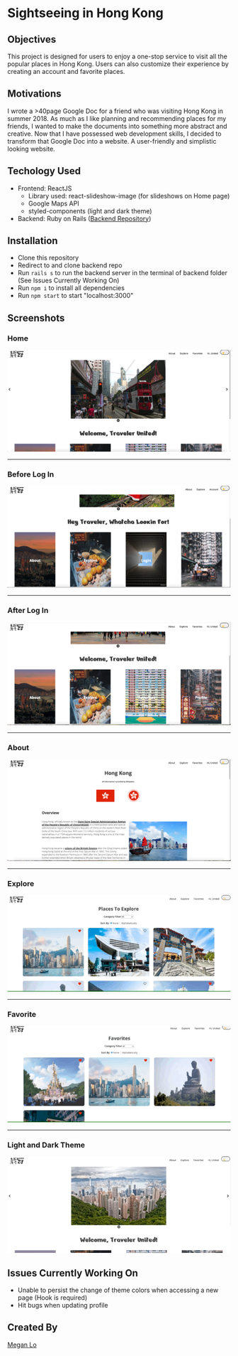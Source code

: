 Sightseeing in Hong Kong 
====

## Objectives

This project is designed for users to enjoy a one-stop service to visit all the popular places in Hong Kong. Users can also customize their experience by creating an account and favorite places.

## Motivations

I wrote a >40page Google Doc for a friend who was visiting Hong Kong in summer 2018. As much as I like planning and recommending places for my friends, I wanted to make the documents into something more abstract and creative. Now that I have possessed web development skills, I decided to transform that Google Doc into a website. A user-friendly and simplistic looking website. 

## Techology Used

- Frontend: ReactJS 
    - Library used: react-slideshow-image (for slideshows on Home page)
    - Google Maps API
    - styled-components (light and dark theme)
- Backend: Ruby on Rails ([Backend Repository](https://github.com/mehmehmehlol/sightseeing-in-hk-backend/tree/433df084aa89531e0283dfb5bc2cbf65d4aa73f3))

## Installation

- Clone this repository
- Redirect to and clone backend repo 
- Run `rails s` to run the backend server in the terminal of backend folder (See Issues Currently Working On)
- Run `npm i` to install all dependencies
- Run `npm start` to start "localhost:3000"


## Screenshots

### Home

![Home](Images/home.png)

---

### Before Log In

![Pre-Login](Images/pre-login.png)

---

### After Log In

![After-login](Images/after-login.png)

---

### About

![About](Images/about.png)

---

### Explore 

![Explore](Images/explore.gif)

---

### Favorite

![Favorite](Images/favorite.gif)

---

### Light and Dark Theme 

![Theme](Images/theme.gif)

## Issues Currently Working On

- Unable to persist the change of theme colors when accessing a new page (Hook is required)
- Hit bugs when updating profile

## Created By

[Megan Lo](https://github.com/mehmehmehlol)
